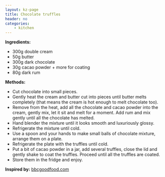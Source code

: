 ```yaml
---
layout: kz-page
title: Chocolate truffles
header: no
categories:
    - kitchen
---
```


**Ingredients:**

* 300g double cream
* 50g butter
* 300g dark chocolate
* 30g cacao powder + more for coating
* 80g dark rum

**Methods:**

* Cut chocolate into small pieces.
* Gently heat the cream and butter cut into pieces until butter melts completely (that means the cream is hot enough to melt chocolate too).
* Remove from the heat, add all the chocolate and cacao powder into the cream, gently mix, let it sit and melt for a moment. Add rum and mix gently until all the chocolate has melted. 
* Hand blender the mixture until it looks smooth and luxuriously glossy.
* Refrigerate the mixture until cold.
* Use a spoon and your hands to make small balls of chocolate mixture, arrange them on a plate.
* Refrigerate the plate with the truffles until cold.
* Put a bit of cacao powder in a jar, add several truffles, close the lid and gently shake to coat the truffles. Proceed until all the truffles are coated. 
* Store them in the fridge and enjoy.

**Inspired by:** [bbcgoodfood.com](https://www.bbcgoodfood.com/recipes/easy-chocolate-truffles)
